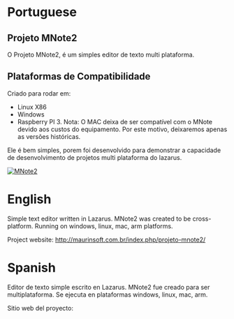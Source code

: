 Portuguese
==========
## Projeto MNote2
O Projeto MNote2, é um simples editor de texto multi plataforma.

## Plataformas de Compatibilidade
Criado para rodar em:

- Linux X86
- Windows
- Raspberry PI 3.
Nota: O MAC deixa de ser compatível com o MNote devido aos custos do equipamento. Por este motivo, deixaremos apenas as versões históricas.

Ele é bem simples, porem foi desenvolvido para demonstrar a capacidade de desenvolvimento de projetos multi plataforma do lazarus.

[![MNote2](IMAGE_URL)](https://www.youtube.com/embed/3GepM6Q5Y1o)


English
=======
Simple text editor written in Lazarus.
MNote2 was created to be cross-platform.
Running on windows, linux, mac, arm platforms.

Project website:
http://maurinsoft.com.br/index.php/projeto-mnote2/

Spanish
=======
Editor de texto simple escrito en Lazarus.
MNote2 fue creado para ser multiplataforma.
Se ejecuta en plataformas windows, linux, mac, arm.

Sitio web del proyecto:
